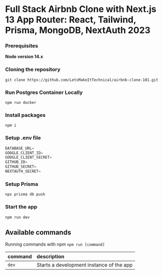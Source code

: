 # Full Stack Airbnb Clone with Next.js 13 App Router: React, Tailwind, Prisma, MongoDB, NextAuth 2023
### Prerequisites

**Node version 14.x**

### Cloning the repository

```shell
git clone https://github.com/LetsMakeItTechnical/airbnb-clone-101.git
```

### Run Postgres Container Locally

```shell
npm run docker
```

### Install packages

```shell
npm i
```

### Setup .env file


```js
DATABASE_URL=
GOOGLE_CLIENT_ID=
GOOGLE_CLIENT_SECRET=
GITHUB_ID=
GITHUB_SECRET=
NEXTAUTH_SECRET=
```

### Setup Prisma

```shell
npx prisma db push

```

### Start the app

```shell
npm run dev
```

## Available commands

Running commands with npm `npm run [command]`

| command         | description                              |
| :-------------- | :--------------------------------------- |
| `dev`           | Starts a development instance of the app |
